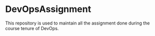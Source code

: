 # DevOpsAssignment
This repository is used to maintain all the assignment done during the course tenure of DevOps.
